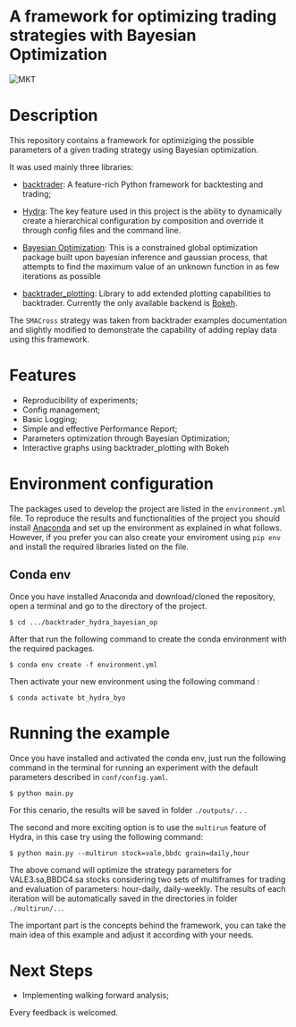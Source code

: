# A framework for optimizing trading strategies with Bayesian Optimization

![MKT](https://img.shields.io/badge/language-Python-orange.svg)

# Description

This repository contains a framework for optimiziging the possible parameters of a given trading strategy using Bayesian optimization.

It was used mainly three libraries:

- [backtrader](https://www.backtrader.com/): A feature-rich Python framework for backtesting and trading; 

- [Hydra](https://hydra.cc/docs/intro): The key feature used in this project is the ability to dynamically create a hierarchical configuration by composition and override it through config files and the command line.

- [Bayesian Optimization](https://github.com/fmfn/BayesianOptimization): This is a constrained global optimization package built upon bayesian inference and gaussian process, that attempts to find the maximum value of an unknown function in as few iterations as possible

- [backtrader_plotting](https://github.com/verybadsoldier/backtrader_plotting): Library to add extended plotting capabilities to backtrader. Currently the only available backend is [Bokeh](https://bokeh.org/).


The `SMACross` strategy was taken from backtrader examples documentation and slightly modified to demonstrate the capability of adding replay data using this framework.

# Features

- Reproducibility of experiments;
- Config management;
- Basic Logging;
- Simple and effective Performance Report;
- Parameters optimization through Bayesian Optimization;
- Interactive graphs using backtrader_plotting with Bokeh

# Environment configuration

The packages used to develop the project are listed in the `environment.yml` file. To reproduce the results and functionalities of the project you should install [Anaconda](https://anaconda.org) and set up the environment as explained in what follows. However, if you prefer you can also create your enviroment using `pip env` and install the required libraries listed on the file.

## Conda env

Once you have installed Anaconda and download/cloned the repository, open a terminal and go to the directory of the project.

```
$ cd .../backtrader_hydra_bayesian_op

```

After that run the following command to create the conda environment with the required packages.

```
$ conda env create -f environment.yml

```

Then activate your new environment using the following command :

```
$ conda activate bt_hydra_byo

```


# Running the example

Once you have installed and activated the conda env, just run the following command in the terminal for running an experiment with the default parameters described in `conf/config.yaml`.

```
$ python main.py

```
For this cenario, the results will be saved in folder `./outputs/..` . 

The second and more exciting option is to use the `multirun` feature of Hydra, in this case try using the following command:

```
$ python main.py --multirun stock=vale,bbdc grain=daily,hour

```

The above comand will optimize the strategy parameters for VALE3.sa,BBDC4.sa stocks considering two sets of multiframes for trading and evaluation of parameters: hour-daily, daily-weekly. The results of each iteration will be automatically saved in the directories in folder `./multirun/..`.

The important part is the concepts behind the framework, you can take the main idea of this example and adjust it according with your needs.

# Next Steps

- Implementing walking forward analysis;


Every feedback is welcomed.
